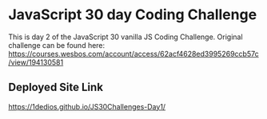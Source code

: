 <h1>JavaScript 30 day Coding Challenge</h1>



This is day 2 of the JavaScript 30 vanilla JS Coding Challenge. 
Original challenge can be found here: https://courses.wesbos.com/account/access/62acf4628ed3995269ccb57c/view/194130581



<h2> Deployed Site Link </h2>

https://1dedios.github.io/JS30Challenges-Day1/
